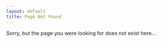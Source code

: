 ```yaml
---
layout: default
title: Page Not Found
---
```


Sorry, but the page you were looking for does not exist here...
